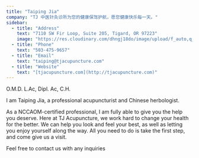 ```yaml
---
title: "Taiping Jia"
company: "TJ 中医针灸诊所为您的健康保驾护航，愿您健康快乐每一天。"
sidebar:
  - title: "Address"
    text: "7110 SW Fir Loop, Suite 205, Tigard, OR 97223"
    image: "https://res.cloudinary.com/dhngj18do/image/upload/f_auto,q_auto/v1/images/professionals/jia-taiping"
  - title: "Phone"
    text: "503-475-9657"
  - title: "Email"
    text: "taiping@tjacupuncture.com"
  - title: "Website"
    text: "[tjacupuncture.com](http://tjacupuncture.com)"
---
```


O.M.D. L.Ac, Dipl. Ac, C.H.

I am Taiping Jia, a professional acupuncturist and Chinese herbologist.

As a NCCAOM-certified professional, I am fully able to give you the help you deserve. Here at TJ Acupuncture, we work hard to change your health for the better. We can help you look and feel your best, as well as letting you enjoy yourself along the way. All you need to do is take the first step, and come give us a visit.

Feel free to contact us with any inquiries
